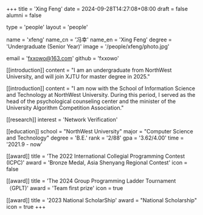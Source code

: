 +++
title = 'Xing Feng'
date = 2024-09-28T14:27:08+08:00
draft = false
alumni = false

type = 'people'
layout = 'people'

name = 'xfeng'
name_cn = '冯幸'
name_en = 'Xing Feng'
degree = 'Undergraduate (Senior Year)'
image = '/people/xfeng/photo.jpg'

email = 'fxxowo@163.com'
github = 'fxxowo'

[[introduction]]
  content = "I am an undergraduate from NorthWest University, and will join XJTU for master degree in 2025."

[[introduction]]
  content = "I am now with the School of Information Science and Technology at NorthWest University. During this period, I served as the head of the psychological counseling center and the minister of the University Algorithm Competition Association." 

[[research]]
  interest = 'Network Verification' 

[[education]]
  school = "NorthWest University"
  major = "Computer Science and Technology"
  degree = 'B.E.'
  rank = '2/88'
  gpa = '3.62/4.00'
  time = '2021.9 - now' 

[[award]]
  title = 'The 2022 International Collegial Programming Contest (ICPC)'
  award = 'Bronze Medal, Asia Shenyang Regional Contest' 
  icon = false

[[award]]
  title = 'The 2024 Group Programming Ladder Tournament（GPLT)'
  award = 'Team first prize'
  icon = true

[[award]]
  title = '2023 National ScholarShip'
  award = "National Scholarship"
  icon = true
+++









